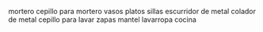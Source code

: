 mortero
cepillo para mortero
vasos
platos
sillas
escurridor de metal
colador de metal
cepillo para lavar zapas
mantel
lavarropa
cocina

